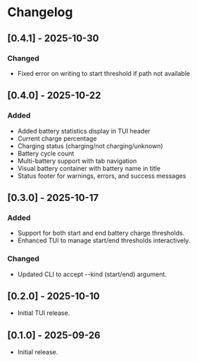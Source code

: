 # Changelog

## [0.4.1] - 2025-10-30
### Changed
-  Fixed error on writing to start threshold if path not available

## [0.4.0] - 2025-10-22
### Added
- Added battery statistics display in TUI header
- Current charge percentage
- Charging status (charging/not charging/unknown)
- Battery cycle count
- Multi-battery support with tab navigation
- Visual battery container with battery name in title
- Status footer for warnings, errors, and success messages

## [0.3.0] - 2025-10-17
### Added
- Support for both start and end battery charge thresholds.
- Enhanced TUI to manage start/end thresholds interactively.
### Changed
- Updated CLI to accept --kind (start/end) argument.

## [0.2.0] - 2025-10-10
- Initial TUI release.

## [0.1.0] - 2025-09-26
- Initial release.

